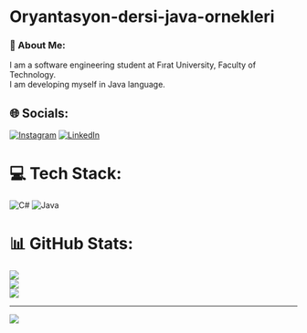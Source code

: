 # Oryantasyon-dersi-java-ornekleri
### 💫 About Me:
I am a software engineering student at Fırat University, Faculty of Technology.<br>I am developing myself in Java language.


## 🌐 Socials:
[![Instagram](https://img.shields.io/badge/Instagram-%23E4405F.svg?logo=Instagram&logoColor=white)](https://instagram.com/kosefurkan0) [![LinkedIn](https://img.shields.io/badge/LinkedIn-%230077B5.svg?logo=linkedin&logoColor=white)](https://linkedin.com/in/muhammed-furkan-köse-219356258) 

# 💻 Tech Stack:
![C#](https://img.shields.io/badge/c%23-%23239120.svg?style=for-the-badge&logo=c-sharp&logoColor=white) ![Java](https://img.shields.io/badge/java-%23ED8B00.svg?style=for-the-badge&logo=java&logoColor=white)
# 📊 GitHub Stats:
![](https://github-readme-stats.vercel.app/api?username=kosef0&theme=radical&hide_border=false&include_all_commits=false&count_private=false)<br/>
![](https://github-readme-streak-stats.herokuapp.com/?user=kosef0&theme=radical&hide_border=false)<br/>
![](https://github-readme-stats.vercel.app/api/top-langs/?username=kosef0&theme=radical&hide_border=false&include_all_commits=false&count_private=false&layout=compact)

---
[![](https://visitcount.itsvg.in/api?id=kosef0&icon=0&color=0)](https://visitcount.itsvg.in)

<!-- Proudly created with GPRM ( https://gprm.itsvg.in ) -->
